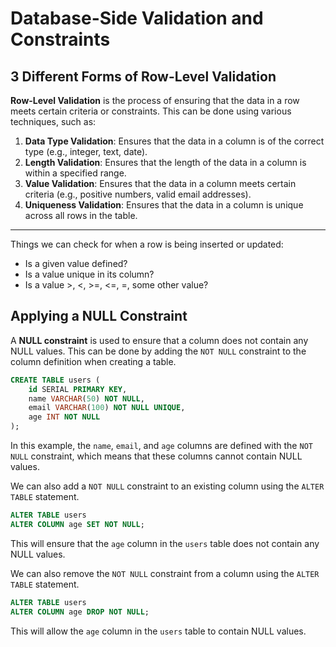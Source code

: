 # Database-Side Validation and Constraints

## 3 Different Forms of Row-Level Validation

**Row-Level Validation** is the process of ensuring that the data in a row meets certain criteria or constraints. This can be done using various techniques, such as:

1. **Data Type Validation**: Ensures that the data in a column is of the correct type (e.g., integer, text, date).
2. **Length Validation**: Ensures that the length of the data in a column is within a specified range.
3. **Value Validation**: Ensures that the data in a column meets certain criteria (e.g., positive numbers, valid email addresses).
4. **Uniqueness Validation**: Ensures that the data in a column is unique across all rows in the table.

<hr/>

Things we can check for when a row is being inserted or updated:

- Is a given value defined?
- Is a value unique in its column?
- Is a value >, <, >=, <=, =, some other value?

## Applying a NULL Constraint

A **NULL constraint** is used to ensure that a column does not contain any NULL values. This can be done by adding the `NOT NULL` constraint to the column definition when creating a table.

```sql
CREATE TABLE users (
    id SERIAL PRIMARY KEY,
    name VARCHAR(50) NOT NULL,
    email VARCHAR(100) NOT NULL UNIQUE,
    age INT NOT NULL
);
```

In this example, the `name`, `email`, and `age` columns are defined with the `NOT NULL` constraint, which means that these columns cannot contain NULL values.

We can also add a `NOT NULL` constraint to an existing column using the `ALTER TABLE` statement.

```sql
ALTER TABLE users
ALTER COLUMN age SET NOT NULL;
```

This will ensure that the `age` column in the `users` table does not contain any NULL values.

We can also remove the `NOT NULL` constraint from a column using the `ALTER TABLE` statement.

```sql
ALTER TABLE users
ALTER COLUMN age DROP NOT NULL;
```

This will allow the `age` column in the `users` table to contain NULL values.
